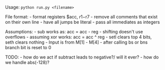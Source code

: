 Usage:
	`python run.py <filename>`

File format:
	- format registers $acc, $r1-$r7
	- remove all comments that exist on their own line
	- have all jumps be literal
	- pass all immediates as integers

Assumptions:
	- sub works as: acc = acc - reg
	- shifting doesn't use overflows
	- assuming xor works: acc = acc ^ reg
	- setl clears top 4 bits, seth clears nothing
	- Input is from M[1] - M[4]
	- after calling bs or bns branch bit is reset to 0

TODO:
	- how do we act if subtract leads to negative?/ will it ever?
	- how do we handle abs(-128)?
